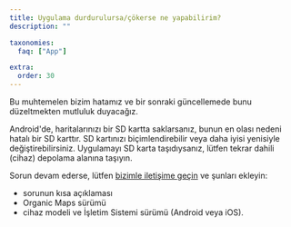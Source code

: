 ```yaml
---
title: Uygulama durdurulursa/çökerse ne yapabilirim?
description: ""

taxonomies:
  faq: ["App"]

extra:
  order: 30
---
```


Bu muhtemelen bizim hatamız ve bir sonraki güncellemede bunu düzeltmekten mutluluk duyacağız.

Android'de, haritalarınızı bir SD kartta saklarsanız, bunun en olası nedeni hatalı bir SD karttır. SD kartınızı biçimlendirebilir veya daha iyisi yenisiyle değiştirebilirsiniz. Uygulamayı SD karta taşıdıysanız, lütfen tekrar dahili (cihaz) depolama alanına taşıyın.

Sorun devam ederse, lütfen [bizimle iletişime geçin](mailto:support@organicmaps.app) ve şunları ekleyin:

* sorunun kısa açıklaması
* Organic Maps sürümü
* cihaz modeli ve İşletim Sistemi sürümü (Android veya iOS).
